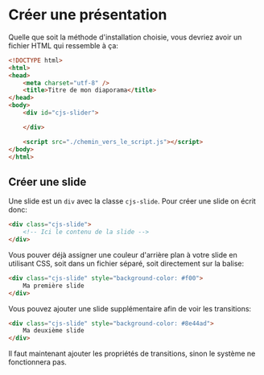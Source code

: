 # Créer une présentation

Quelle que soit la méthode d'installation choisie, vous devriez avoir un fichier HTML qui ressemble à ça:

```html
<!DOCTYPE html>
<html>
<head>
    <meta charset="utf-8" />
    <title>Titre de mon diaporama</title>
</head>
<body>
    <div id="cjs-slider">

    </div>

    <script src="./chemin_vers_le_script.js"></script>
</body>
</html>
```

## Créer une slide

Une slide est un `div` avec la classe `cjs-slide`. Pour créer une slide on écrit donc:

```html
<div class="cjs-slide">
	<!-- Ici le contenu de la slide -->
</div>
```

Vous pouver déjà assigner une couleur d'arrière plan à votre slide en utilisant CSS, soit dans un fichier séparé, soit directement sur la balise:

```html
<div class="cjs-slide" style="background-color: #f00">
	Ma première slide
</div>
```

Vous pouvez ajouter une slide supplémentaire afin de voir les transitions:
```html
<div class="cjs-slide" style="background-color: #8e44ad">
	Ma deuxième slide
</div>
```
Il faut maintenant ajouter les propriétés de transitions, sinon le système ne fonctionnera pas.
<!--stackedit_data:
eyJoaXN0b3J5IjpbLTQ1NTA1MzUyNiwxODE1NzIyMzU4LC00OD
E5MDg0NDRdfQ==
-->